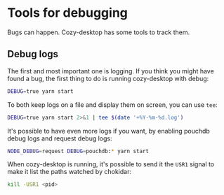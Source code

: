 Tools for debugging
===================

Bugs can happen. Cozy-desktop has some tools to track them.


Debug logs
----------

The first and most important one is logging. If you think you might have found
a bug, the first thing to do is running cozy-desktop with debug:

```bash
DEBUG=true yarn start
```

To both keep logs on a file and display them on screen, you can use `tee`:

```bash
DEBUG=true yarn start 2>&1 | tee $(date '+%Y-%m-%d.log')
```

It's possible to have even more logs if you want, by enabling pouchdb debug
logs and request debug logs:

```bash
NODE_DEBUG=request DEBUG=pouchdb:* yarn start
```

When cozy-desktop is running, it's possible to send it the `USR1` signal to
make it list the paths watched by chokidar:

```bash
kill -USR1 <pid>
```
